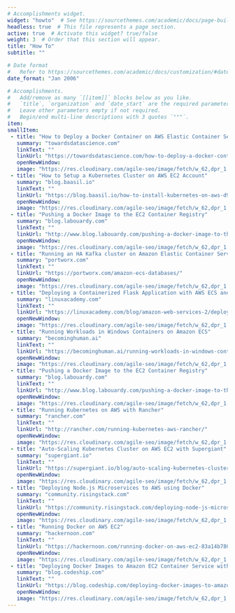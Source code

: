 ```yaml
---
# Accomplishments widget.
widget: "howto"  # See https://sourcethemes.com/academic/docs/page-builder/
headless: true  # This file represents a page section.
active: true  # Activate this widget? true/false
weight: 3  # Order that this section will appear.
title: "How To"
subtitle: ""

# Date format
#   Refer to https://sourcethemes.com/academic/docs/customization/#date-format
date_format: "Jan 2006"

# Accomplishments.
#   Add/remove as many `[[item]]` blocks below as you like.
#   `title`, `organization` and `date_start` are the required parameters.
#   Leave other parameters empty if not required.
#   Begin/end multi-line descriptions with 3 quotes `"""`.
item: 
smallItem: 
 - title: "How to Deploy a Docker Container on AWS Elastic Container Service"
   summary: "towardsdatascience.com"
   linkText: ""
   linkUrl: "https://towardsdatascience.com/how-to-deploy-a-docker-container-python-on-amazon-ecs-using-amazon-ecr-9c52922b738f" 
   openNewWindow: 
   image: "https://res.cloudinary.com/agile-seo/image/fetch/w_62,dpr_1.0,d_blank_am8gzx.png/https%3A%2F%2Flogo.clearbit.com%2Ftowardsdatascience.com%3Fsize%3D250"
 - title: "How to Setup a Kubernetes Cluster on AWS EC2 Account"
   summary: "blog.baasil.io"
   linkText: ""
   linkUrl: "https://blog.baasil.io/how-to-install-kubernetes-on-aws-d9fbbc04e816" 
   openNewWindow: 
   image: "https://res.cloudinary.com/agile-seo/image/fetch/w_62,dpr_1.0,d_blank_am8gzx.png/https%3A%2F%2Flogo.clearbit.com%2Fblog.baasil.io%3Fsize%3D250"
 - title: "Pushing a Docker Image to the EC2 Container Registry"
   summary: "blog.labouardy.com"
   linkText: ""
   linkUrl: "http://www.blog.labouardy.com/pushing-a-docker-image-to-the-ec2-container-registry/" 
   openNewWindow: 
   image: "https://res.cloudinary.com/agile-seo/image/fetch/w_62,dpr_1.0,d_blank_am8gzx.png/https%3A%2F%2Flogo.clearbit.com%2Fblog.labouardy.com%3Fsize%3D250"
 - title: "Running an HA Kafka cluster on Amazon Elastic Container Service (ECS)"
   summary: "portworx.com"
   linkText: ""
   linkUrl: "https://portworx.com/amazon-ecs-databases/" 
   openNewWindow: 
   image: "https://res.cloudinary.com/agile-seo/image/fetch/w_62,dpr_1.0,d_blank_am8gzx.png/https%3A%2F%2Flogo.clearbit.com%2Fportworx.com%3Fsize%3D250"
 - title: "Deploying a Containerized Flask Application with AWS ECS and Docker"
   summary: "linuxacademy.com"
   linkText: ""
   linkUrl: "https://linuxacademy.com/blog/amazon-web-services-2/deploying-a-containerized-flask-application-with-aws-ecs-and-docker/" 
   openNewWindow: 
   image: "https://res.cloudinary.com/agile-seo/image/fetch/w_62,dpr_1.0,d_blank_am8gzx.png/https%3A%2F%2Flogo.clearbit.com%2Flinuxacademy.com%3Fsize%3D250"
 - title: "Running Workloads in Windows Containers on Amazon ECS"
   summary: "becominghuman.ai"
   linkText: ""
   linkUrl: "https://becominghuman.ai/running-workloads-in-windows-containers-on-amazon-ecs-4b006b256c4d" 
   openNewWindow: 
   image: "https://res.cloudinary.com/agile-seo/image/fetch/w_62,dpr_1.0,d_blank_am8gzx.png/https%3A%2F%2Flogo.clearbit.com%2Fbecominghuman.ai%3Fsize%3D250"
 - title: "Pushing a Docker Image to the EC2 Container Registry"
   summary: "blog.labouardy.com"
   linkText: ""
   linkUrl: "http://www.blog.labouardy.com/pushing-a-docker-image-to-the-ec2-container-registry/" 
   openNewWindow: 
   image: "https://res.cloudinary.com/agile-seo/image/fetch/w_62,dpr_1.0,d_blank_am8gzx.png/https%3A%2F%2Flogo.clearbit.com%2Fblog.labouardy.com%3Fsize%3D250"
 - title: "Running Kubernetes on AWS with Rancher"
   summary: "rancher.com"
   linkText: ""
   linkUrl: "http://rancher.com/running-kubernetes-aws-rancher/" 
   openNewWindow: 
   image: "https://res.cloudinary.com/agile-seo/image/fetch/w_62,dpr_1.0,d_blank_am8gzx.png/https%3A%2F%2Flogo.clearbit.com%2Francher.com%3Fsize%3D250"
 - title: "Auto-Scaling Kubernetes Cluster on AWS EC2 with Supergiant"
   summary: "supergiant.io"
   linkText: ""
   linkUrl: "https://supergiant.io/blog/auto-scaling-kubernetes-cluster-on-aws-ec2-with-supergiant" 
   openNewWindow: 
   image: "https://res.cloudinary.com/agile-seo/image/fetch/w_62,dpr_1.0,d_blank_am8gzx.png/https%3A%2F%2Flogo.clearbit.com%2Fsupergiant.io%3Fsize%3D250"
 - title: "Deploying Node.js Microservices to AWS using Docker"
   summary: "community.risingstack.com"
   linkText: ""
   linkUrl: "https://community.risingstack.com/deploying-node-js-microservices-to-aws-using-docker/" 
   openNewWindow: 
   image: "https://res.cloudinary.com/agile-seo/image/fetch/w_62,dpr_1.0,d_blank_am8gzx.png/https%3A%2F%2Flogo.clearbit.com%2Fcommunity.risingstack.com%3Fsize%3D250"
 - title: "Running Docker on AWS EC2"
   summary: "hackernoon.com"
   linkText: ""
   linkUrl: "https://hackernoon.com/running-docker-on-aws-ec2-83a14b780c56" 
   openNewWindow: 
   image: "https://res.cloudinary.com/agile-seo/image/fetch/w_62,dpr_1.0,d_blank_am8gzx.png/https%3A%2F%2Flogo.clearbit.com%2Fhackernoon.com%3Fsize%3D250"
 - title: "Deploying Docker Images to Amazon EC2 Container Service with Codeship"
   summary: "blog.codeship.com"
   linkText: ""
   linkUrl: "https://blog.codeship.com/deploying-docker-images-to-amazon-ec2-container-service-with-codeship/" 
   openNewWindow: 
   image: "https://res.cloudinary.com/agile-seo/image/fetch/w_62,dpr_1.0,d_blank_am8gzx.png/https%3A%2F%2Flogo.clearbit.com%2Fblog.codeship.com%3Fsize%3D250"
---
```

